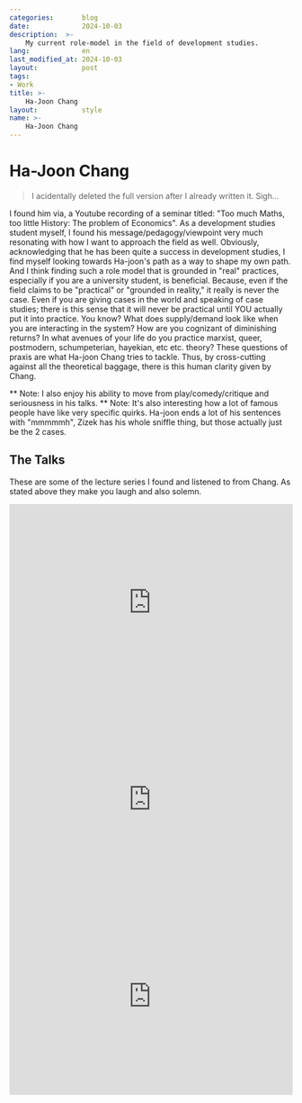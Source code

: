 ```yaml
---
categories:       blog
date:             2024-10-03
description:  >-
    My current role-model in the field of development studies.
lang:             en
last_modified_at: 2024-10-03
layout:           post
tags:
- Work
title: >-
    Ha-Joon Chang 
layout:           style
name: >-
    Ha-Joon Chang    
---
```



# Ha-Joon Chang

> I acidentally deleted the full version after I already written it. Sigh...

I found him via, a Youtube recording of a seminar titled: "Too much Maths, too little History: The problem of Economics". As a development studies student myself, I found his message/pedagogy/viewpoint very much resonating with how I want to approach the field as well. Obviously, acknowledging that he has been quite a success in development studies, I find myself looking towards Ha-joon's path as a way to shape my own path. And I think finding such a role model that is grounded in "real" practices, especially if you are a university student, is beneficial. Because, even if the field claims to be "practical" or "grounded in reality," it really is never the case. Even if you are giving cases in the world and speaking of case studies; there is this sense that it will never be practical until YOU actually put it into practice. You know? What does supply/demand look like when you are interacting in the system? How are you cognizant of diminishing returns? In what avenues of your life do you practice marxist, queer, postmodern, schumpeterian, hayekian, etc etc. theory? These questions of praxis are what Ha-joon Chang tries to tackle. Thus, by cross-cutting against all the theoretical baggage, there is this human clarity given by Chang.

** Note: I also enjoy his ability to move from play/comedy/critique and seriousness in his talks.
** Note: It's also interesting how a lot of famous people have like very specific quirks. Ha-joon ends a lot of his sentences with "mmmmmh", Zizek has his whole sniffle thing, but those actually just be the 2 cases.

## The Talks 

These are some of the lecture series I found and listened to from Chang. As stated above they make you laugh and also solemn.

<iframe width="100%" height="350" src="https://www.youtube.com/embed/6rXBBqMmIP8?si=R52R977359zZWmN4&amp;start=1723" title="YouTube video player" frameborder="0" allow="accelerometer; autoplay; clipboard-write; encrypted-media; gyroscope; picture-in-picture; web-share" referrerpolicy="strict-origin-when-cross-origin" allowfullscreen></iframe>

<iframe width="100%" height="350" src="https://www.youtube.com/embed/-XvfD3TYzkg?si=PdXysWpdRR2N_dHl&amp;start=1723" title="YouTube video player" frameborder="0" allow="accelerometer; autoplay; clipboard-write; encrypted-media; gyroscope; picture-in-picture; web-share" referrerpolicy="strict-origin-when-cross-origin" allowfullscreen></iframe>

<iframe width="100%" height="350" src="https://www.youtube.com/embed/whVf5tuVbus?si=a3jyoQEnwweEQRhn&amp;start=1723" title="YouTube video player" frameborder="0" allow="accelerometer; autoplay; clipboard-write; encrypted-media; gyroscope; picture-in-picture; web-share" referrerpolicy="strict-origin-when-cross-origin" allowfullscreen></iframe>

